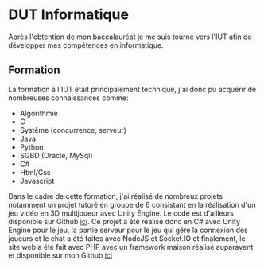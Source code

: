 # DUT Informatique

Après l'obtention de mon baccalauréat je me suis tourné vers l'IUT afin de développer mes compétences en informatique.

## Formation

La formation à l'IUT était principalement technique, j'ai donc pu acquérir de nombreuses connaissances comme:

- Algorithmie
- C
- Système (concurrence, serveur)
- Java
- Python
- SGBD (Oracle, MySql)
- C#
- Html/Css
- Javascript

Dans le cadre de cette formation, j'ai réalisé de nombreux projets notamment un projet tutoré en groupe de 6 consistant en la réalisation d'un jeu vidéo en 3D multijoueur avec Unity Engine. Le code est d'ailleurs disponible sur Github [ici](https://github.com/bulletfire-team 'Lien GitHub'). Ce projet a été réalisé donc en C# avec Unity Engine pour le jeu, la partie serveur pour le jeu qui gére la connexion des joueurs et le chat a été faites avec NodeJS et Socket.IO et finalement, le site web a été fait avec PHP avec un framework maison réalisé auparavent et disponible sur mon Github [ici](https://github.com/ElPolito/FramePhp)
